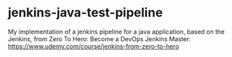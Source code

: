 # jenkins-java-test-pipeline

My implementation of a jenkins pipeline for a java application, based on the Jenkins, from Zero To Hero: Become a DevOps Jenkins Master:
https://www.udemy.com/course/jenkins-from-zero-to-hero
